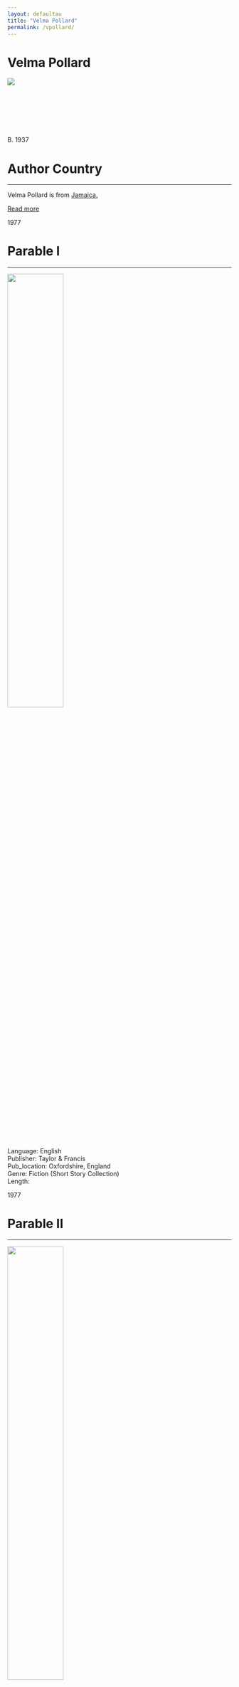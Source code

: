 ```yaml
---
layout: defaultau
title: "Velma Pollard"
permalink: /vpollard/
---
```

<!-- partial:index.partial.html -->
<div class="content">
    <h1>Velma Pollard</h1>
    <div class="quote">
        <div><img src="https://images.gr-assets.com/authors/1436811625p8/166350.jpg" class="logo"></div>
    </div>
    <div class="timeline">
        <div style="padding-bottom:100px;"></div>
        <div class="block">
            <div class="date right"><p class="right"> B. 1937 </p></div>
            <div class="dot"></div>
            <div class="left first">
            <div class="author_country">
                <h1>Author Country</h1><hr>
          <div class="aclocation">  <p> Velma Pollard is from <a href="{{ site.baseurl }}/4"> Jamaica.</a></p></div>
                <div class="acreadmore"> <a href="https://en.wikipedia.org/wiki/Velma_Pollard" target="_blank">Read more</a> </div>
            </div>
            </div>
        </div>
        <div class="block">
            <div class="date left"><p class="left">1977</p></div>
            <div class="dot"></div>
            <div class="right hide">
                <h1>Parable I</h1><hr>
                <p><img src="https://cdn.vectorstock.com/i/preview-1x/48/06/image-preview-icon-picture-placeholder-vector-31284806.jpg" height="50%" width = "50%"></p>
                <p>
                Language: English<br/>
                Publisher: Taylor & Francis<br/>
                Pub_location: Oxfordshire, England<br/>
                Genre: Fiction (Short Story Collection)<br/>
                Length: <br/>                   </p>
            </div>
        </div>
       <div class="block">
            <div class="date right"><p class="right">1977</p></div>
            <div class="dot"></div>
            <div class="left hide">
                <h1>Parable II</h1><hr>
                <p><img src="https://www.tandfonline.com/na101/home/literatum/publisher/tandf/journals/content/rcbq20/1977/rcbq20.v023.i02-03/00086495.1977.11671925/20160421/00086495.1977.11671925.fp.png_v03" height="50%" width = "50%"></p>
                <p>
                Language: English<br/>
                Publisher: Taylor & Francis<br/>
                Pub_location: Oxfordshire, England<br/>
                Genre: Fiction (Short Story Collection)<br/>
                Length: <br/>                   </p>
            </div>
        </div>
       <div class="block">
            <div class="date left"><p class="left">1977</p></div>
            <div class="dot"></div>
            <div class="right hide">
                <h1>Poems</h1><hr>
                <p><img src="https://cdn.vectorstock.com/i/preview-1x/48/06/image-preview-icon-picture-placeholder-vector-31284806.jpg" height="50%" width = "50%"></p>
                <p>
                Language: English<br/>
                Publisher: Taylor & Francis<br/>
                Pub_location: Oxfordshire, England<br/>
                Genre: Poetry Collection<br/>
                Length: <br/>                   </p>
            </div>
        </div>
       <div class="block">
            <div class="date right"><p class="right">1978</p></div>
            <div class="dot"></div>
            <div class="left hide">
                <h1>British Museum And After</h1><hr>
                <p><img src="https://cdn.vectorstock.com/i/preview-1x/48/06/image-preview-icon-picture-placeholder-vector-31284806.jpg" height="50%" width = "50%"></p>
                <p>
                Language: English<br/>
                Publisher: Taylor & Francis<br/>
                Pub_location: Oxfordshire, England<br/>
                Genre: Poem<br/>
                Length: 3<br/>                   </p>
            </div>
        </div>
<div class="block">
            <div class="date left"><p class="left">1978</p></div>
            <div class="dot"></div>
            <div class="right hide">
                <h1>Code-switching In Jamaica Creole: Some Educational Implications</h1><hr>
                <p><img src="https://cdn.vectorstock.com/i/preview-1x/48/06/image-preview-icon-picture-placeholder-vector-31284806.jpg"></p>
                <p>
                Language: English<br/>
                Publisher: Caribbean Journal of Education<br/>
                Pub_location: Kingston, Jamaica<br/>
                Genre: Nonfiction Book<br/>
                Length: 15<br/>                   </p>
            </div>
        </div>
       <div class="block">
            <div class="date right"><p class="right">1980</p></div>
            <div class="dot"></div>
            <div class="left hide">
                <h1>The Dust A Tribute To The Folk</h1><hr>
                <p><img src="https://www.jstor.org/page-scan-delivery/get-page-scan/40653399/0"></p>
                <p>
                Language: English<br/>
                Publisher: Caribbean Quaterly<br/>
                Pub_location: Oxfordshire, England<br/>
                Genre: Fiction (Short Story Collection)<br/>
                Length: 7<br/>                   </p>
            </div>
        </div>
       <div class="block">
            <div class="date left"><p class="left">1980</p></div>
            <div class="dot"></div>
            <div class="right hide">
                <h1>Language In The Poetry Of Edward Brathwaite</h1><hr>
                <p><img src="https://cdn.vectorstock.com/i/preview-1x/48/06/image-preview-icon-picture-placeholder-vector-31284806.jpg"></p>
                <p>
                Language: English<br/>
                Publisher: Taylor & Francis Online<br/>
                Pub_location: Oxfordshire, England<br/>
                Genre: Essay<br/>
                Length: 12<br/>                   </p>
            </div>
        </div>
       <div class="block">
            <div class="date right"><p class="right">1980</p></div>
            <div class="dot"></div>
            <div class="left hide">
                <h1>Dread Talk : The Speech Of The Rastafarian in Jamaica</h1><hr>
                <p><img src="https://cdn.vectorstock.com/i/preview-1x/48/06/image-preview-icon-picture-placeholder-vector-31284806.jpg"></p>
                <p>
                Language: English<br/>
                Publisher: Taylor & Francis<br/>
                Pub_location: Oxfordshire, England<br/>
                Genre: Anthology<br/>
                Length: 134<br/>                   </p>
            </div>
        </div>
      <div class="block">
            <div class="date left"><p class="left">1980</p></div>
            <div class="dot"></div>
            <div class="right hide">
                <h1>Nine West Indian poets : an anthology for the CXC English examination</h1><hr>
                <p><img src="https://m.media-amazon.com/images/I/41XIJ35HEcL._AC_SY780_.jpg"></p>
                <p>
                Language: English<br/>
                Publisher: Collins<br/>
                Pub_location: London, England<br/>
                Genre: Anthology<br/>
                Length: 95<br/>                   </p>
            </div>
        </div>
        <div class="block">
            <div class="date right"><p class="right">1982</p></div>
            <div class="dot"></div>
            <div class="left hide">
                <h1>The Social History Of Dread Talk</h1><hr>
                <p><img src="![image](https://user-images.githubusercontent.com/94931129/175392539-6589a53b-3324-4060-8858-065cc80be6bc.png)
"></p>
                <p>
                Language: English<br/>
                Publisher: Taylor & Francis<br/>
                Publisher Location: Oxfordshire, England<br/>
                Genre: Non Fiction<br/>
                Length: 117</p>
            </div>
        </div>
        <div class="block">
            <div class="date left"><p class="left">1985</p></div>
            <div class="dot"></div>
            <div class="right hide">
                <h1>Anansesem: A Collection Of Caribbean Folk Tales, Legends And Poems For Juniors</h1><hr>
                <p><img src="https://images-na.ssl-images-amazon.com/images/I/513e6JdTJOL._SR600%2C315_PIWhiteStrip%2CBottomLeft%2C0%2C35_SCLZZZZZZZ_FMpng_BG255%2C255%2C255.jpg"></p>
                <p>
                Language: English<br/>
                Publisher: Longman Caribbean<br/>
                Publisher Location: Kingston, Jamaica<br/>
                Genre: Anthology<br/>
                Length: 141</p>
            </div>
        </div>
        <div class="block">
            <div class="date right"><p class="right">1988</p></div>
            <div class="dot"></div>
            <div class="left hide">
                <h1>Karl And Other Stories</h1><hr>
                <p><img src="https://i.gr-assets.com/images/S/compressed.photo.goodreads.com/books/1328036698i/3380259._UY400_SS400_.jpg"></p>
                <p>
                Language: English<br/>
                Publisher: Longman Publishing<br/>
                Publisher Location: Harlow, England<br/>
                Genre: Fiction<br/>
                Length: 203</p>
            </div>
        </div>
        <div class="block">
            <div class="date left"><p class="left">1988</p></div>
            <div class="dot"></div>
            <div class="right hide">
                <h1>Crown Point & Other Poems</h1><hr>
                <p><img src="https://images-na.ssl-images-amazon.com/images/I/31EYGTBNNHL.jpg"></p>
                <p>Lorem ipsum...</p>
            </div>
        </div>
        <div class="block">
            <div class="date right"><p class="right">1989</p></div>
            <div class="dot"></div>
            <div class="left hide">
                <h1>Considering Woman</h1><hr>
                <p><img src="https://images-na.ssl-images-amazon.com/images/I/51ok+6Dn13L.jpg"></p>
                <p>
                Language: English<br/>
                Publisher: Women's Press<br/>
                Publisher Location: London, England<br/>
                Genre: Fiction<br/>
                Length: 77</p>
            </div>
        </div>
        <div class="block">
            <div class="date left"><p class="left">1992</p></div>
            <div class="dot"></div>
            <div class="right hide">
                <h1>Shame trees don't grow here : but poincianas bloom</h1><hr>
                <p><img src="https://www.peepaltreepress.com/sites/default/files/styles/book_cover_large/public/9780948833489_0.jpg?itok=_6FwQk7S"></p>
                <p>
                Language: English<br/>
                Publisher: Peepal Tree Press<br/>
                Publisher Location: Leeds, LDN, England<br/>
                Genre: Fiction<br/>
                Length: 71</p>
            </div>
        </div>
        <div class="block">
            <div class="date right"><p class="right">1994</p></div>
            <div class="dot"></div>
            <div class="left hide">
                <h1>Homestretch</h1><hr>
                <p><img src="https://i.gr-assets.com/images/S/compressed.photo.goodreads.com/books/1267969458i/3380258._UY630_SR1200,630_.jpg"></p>
                <p>
                Language: English<br/>
                Publisher: Longman Publishing<br/>
                Publisher Location: Harlow, England<br/>
                Genre: Fiction<br/>
                Length: 189</p>
            </div>
        </div>
        <div class="block">
            <div class="date left"><p class="left">2003</p></div>
            <div class="dot"></div>
            <div class="right hide">
                <h1>From Jamaican Creole To Standard English: A Handbook For Teachers</h1><hr>
                <p><img src="https://images-na.ssl-images-amazon.com/images/I/915MJJ5YWOL.jpg"></p>
                <p>
                Language: English<br/>
                Publisher: University of the West Indies Press<br/>
                Publisher Location: Kingston, Jamaica<br/>
                Genre: Non Fiction<br/>
                Length: 69</p>
            </div>
        </div>
        <div class="block">
            <div class="date right"><p class="right">2008</p></div>
            <div class="dot"></div>
            <div class="left hide">
                <h1>Leaving Traces</h1><hr>
                <p><img src="https://www.peepaltreepress.com/sites/default/files/styles/book_cover_large/public/9781845230210_0.jpg?itok=YbFCVRJj"></p>
                <p>
                Language: English<br/>
                Publisher: Peepal Tree Press<br/>
                Publisher Location: Leeds, LDN, England<br/>
                Genre: Poetry Collection<br/>
                Length: 92</p>
            </div>
        </div>
  <div style="padding-bottom:100px;"></div>
    </div>
  <!-- partial -->
<script src='https://cdnjs.cloudflare.com/ajax/libs/jquery/3.1.1/jquery.min.js'></script><script  src="{{ site.baseurl }}/assets/js/authorscript.js"></script>